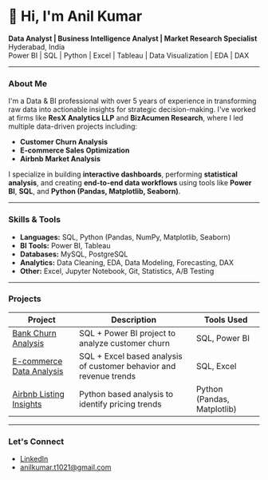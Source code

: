 # 👋 Hi, I'm Anil Kumar

**Data Analyst | Business Intelligence Analyst | Market Research Specialist**  
Hyderabad, India  
Power BI | SQL | Python | Excel | Tableau | Data Visualization | EDA | DAX  

---

### About Me

I'm a Data & BI professional with over 5 years of experience in transforming raw data into actionable insights for strategic decision-making. I've worked at firms like **ResX Analytics LLP** and **BizAcumen Research**, where I led multiple data-driven projects including:

- **Customer Churn Analysis**
- **E-commerce Sales Optimization**
- **Airbnb Market Analysis**

I specialize in building **interactive dashboards**, performing **statistical analysis**, and creating **end-to-end data workflows** using tools like **Power BI**, **SQL**, and **Python (Pandas, Matplotlib, Seaborn)**.

---

### Skills & Tools

- **Languages:** SQL, Python (Pandas, NumPy, Matplotlib, Seaborn)
- **BI Tools:** Power BI, Tableau
- **Databases:** MySQL, PostgreSQL
- **Analytics:** Data Cleaning, EDA, Data Modeling, Forecasting, DAX
- **Other:** Excel, Jupyter Notebook, Git, Statistics, A/B Testing

---

### Projects

| Project | Description | Tools Used |
|--------|-------------|------------|
| [Bank Churn Analysis](https://github.com/Anilkumar188/Bank-Churn-Analysis-SQL-PowerBI) | SQL + Power BI project to analyze customer churn | SQL, Power BI |
| [E-commerce Data Analysis](https://github.com/Anilkumar188/Ecommerce-SQL-Project) | SQL + Excel based analysis of customer behavior and revenue trends | SQL, Excel |
| [Airbnb Listing Insights](https://github.com/Anilkumar188/Airbnb-Listing-Analysis-Python) | Python based analysis to identify pricing trends | Python (Pandas, Matplotlib) |

---

### Let's Connect

- [LinkedIn](https://www.linkedin.com/in/anil-kumar-879a89158/)
- anilkumar.t1021@gmail.com

